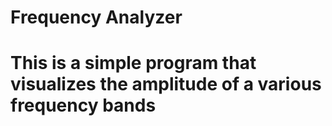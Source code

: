 # Frequency Analyzer
# This is a simple program that visualizes the amplitude of a various frequency bands

